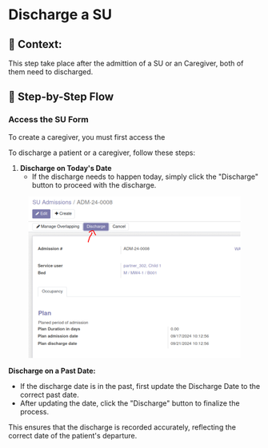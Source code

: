 # Discharge a SU

## **🧭** Context: <a href="#context" id="context"></a>

This step take place after the admittion of a SU or an Caregiver, both of them need to discharged.

## 🔄 Step-by-Step Flow

### Access the SU Form

To create a caregiver, you must first access the

To discharge a patient or a caregiver, follow these steps:

1. **Discharge on Today's Date**
   * If the discharge needs to happen today, simply click the "Discharge" button to proceed with the discharge.

<figure><img src="../../.gitbook/assets/image (19) (1).png" alt=""><figcaption></figcaption></figure>

**Discharge on a Past Date:**

* If the discharge date is in the past, first update the Discharge Date to the correct past date.
* After updating the date, click the "Discharge" button to finalize the process.

This ensures that the discharge is recorded accurately, reflecting the correct date of the patient's departure.

